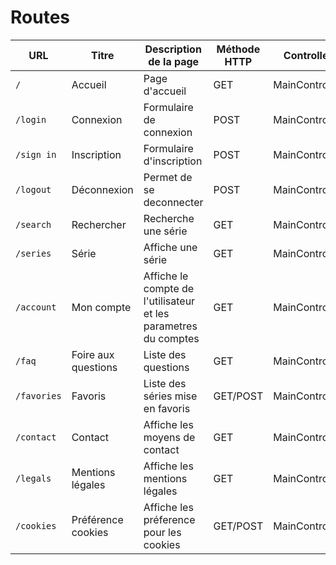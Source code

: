 # Routes

| URL | Titre | Description de la page | Méthode HTTP | Controller | Méthode | commentaire |
|--|--|--|--|--|--|--|
| `/` | Accueil | Page d'accueil | GET | MainController | home |  |
| `/login` | Connexion | Formulaire de connexion | POST | MainController | login |  |
| `/sign in` | Inscription | Formulaire d'inscription | POST | MainController | signin |  |
| `/logout` | Déconnexion | Permet de se deconnecter | POST | MainController | logout |  |
| `/search` | Rechercher | Recherche une série | GET | MainController | search |  |
| `/series` | Série | Affiche une série | GET | MainController | series |  |
| `/account` | Mon compte | Affiche le compte de l'utilisateur et les parametres du comptes| GET | MainController | account |  |
| `/faq` | Foire aux questions | Liste des questions | GET | MainController | faq |  |
| `/favories` | Favoris | Liste des séries mise en favoris | GET/POST | MainController | favories |  |
| `/contact` | Contact | Affiche les moyens de contact | GET | MainController | contact |  |
| `/legals` | Mentions légales | Affiche les mentions légales | GET | MainController | legals |  |
| `/cookies` | Préférence cookies | Affiche les préference pour les cookies | GET/POST | MainController | cookies |  |